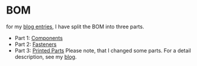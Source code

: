 # BOM 
for my [blog entries](https://def-var.net), I have split the BOM into three parts. 
- Part 1: [Components](https://github.com/Def-Var/Moveo/blob/master/BOM/BOM_Part1-Components.md)
- Part 2: [Fasteners](https://github.com/Def-Var/Moveo/blob/master/BOM/BOM_Part2-Fasteners.md)
- Part 3: [Printed Parts](https://github.com/Def-Var/Moveo/blob/master/BOM/BOM_Part3-Printed-parts.md)
Please note, that I changed some parts. For a detail description, see my [blog](https://def-var.net).
